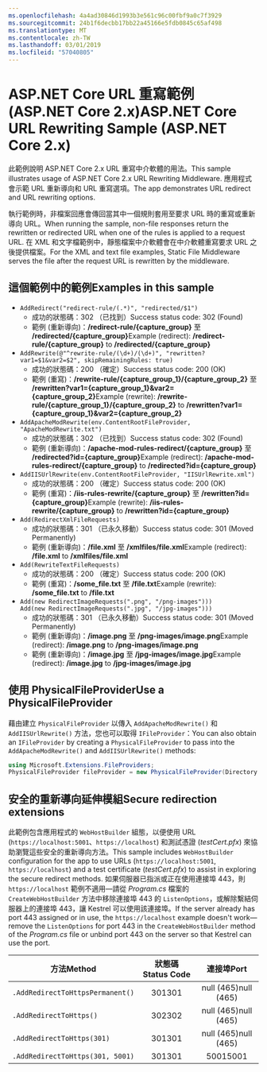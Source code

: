 ```yaml
---
ms.openlocfilehash: 4a4ad30846d1993b3e561c96c00fbf9a0c7f3929
ms.sourcegitcommit: 24b1f6decbb17bb22a45166e5fdb0845c65af498
ms.translationtype: MT
ms.contentlocale: zh-TW
ms.lasthandoff: 03/01/2019
ms.locfileid: "57040805"
---
```

# <a name="aspnet-core-url-rewriting-sample-aspnet-core-2x"></a><span data-ttu-id="aa8e9-101">ASP.NET Core URL 重寫範例 (ASP.NET Core 2.x)</span><span class="sxs-lookup"><span data-stu-id="aa8e9-101">ASP.NET Core URL Rewriting Sample (ASP.NET Core 2.x)</span></span>

<span data-ttu-id="aa8e9-102">此範例說明 ASP.NET Core 2.x URL 重寫中介軟體的用法。</span><span class="sxs-lookup"><span data-stu-id="aa8e9-102">This sample illustrates usage of ASP.NET Core 2.x URL Rewriting Middleware.</span></span> <span data-ttu-id="aa8e9-103">應用程式會示範 URL 重新導向和 URL 重寫選項。</span><span class="sxs-lookup"><span data-stu-id="aa8e9-103">The app demonstrates URL redirect and URL rewriting options.</span></span>

<span data-ttu-id="aa8e9-104">執行範例時，非檔案回應會傳回當其中一個規則套用至要求 URL 時的重寫或重新導向 URL。</span><span class="sxs-lookup"><span data-stu-id="aa8e9-104">When running the sample, non-file responses return the rewritten or redirected URL when one of the rules is applied to a request URL.</span></span> <span data-ttu-id="aa8e9-105">在 XML 和文字檔範例中，靜態檔案中介軟體會在中介軟體重寫要求 URL 之後提供檔案。</span><span class="sxs-lookup"><span data-stu-id="aa8e9-105">For the XML and text file examples, Static File Middleware serves the file after the request URL is rewritten by the middleware.</span></span>

## <a name="examples-in-this-sample"></a><span data-ttu-id="aa8e9-106">這個範例中的範例</span><span class="sxs-lookup"><span data-stu-id="aa8e9-106">Examples in this sample</span></span>

* `AddRedirect("redirect-rule/(.*)", "redirected/$1")`
  - <span data-ttu-id="aa8e9-107">成功的狀態碼：302 （已找到）</span><span class="sxs-lookup"><span data-stu-id="aa8e9-107">Success status code: 302 (Found)</span></span>
  - <span data-ttu-id="aa8e9-108">範例 (重新導向)：**/redirect-rule/{capture_group}** 至 **/redirected/{capture_group}**</span><span class="sxs-lookup"><span data-stu-id="aa8e9-108">Example (redirect): **/redirect-rule/{capture_group}** to **/redirected/{capture_group}**</span></span>
* `AddRewrite(@"^rewrite-rule/(\d+)/(\d+)", "rewritten?var1=$1&var2=$2", skipRemainingRules: true)`
  - <span data-ttu-id="aa8e9-109">成功的狀態碼：200 （確定）</span><span class="sxs-lookup"><span data-stu-id="aa8e9-109">Success status code: 200 (OK)</span></span>
  - <span data-ttu-id="aa8e9-110">範例 (重寫)：**/rewrite-rule/{capture_group_1}/{capture_group_2}** 至 **/rewritten?var1={capture_group_1}&var2={capture_group_2}**</span><span class="sxs-lookup"><span data-stu-id="aa8e9-110">Example (rewrite): **/rewrite-rule/{capture_group_1}/{capture_group_2}** to **/rewritten?var1={capture_group_1}&var2={capture_group_2}**</span></span>
* `AddApacheModRewrite(env.ContentRootFileProvider, "ApacheModRewrite.txt")`
  - <span data-ttu-id="aa8e9-111">成功的狀態碼：302 （已找到）</span><span class="sxs-lookup"><span data-stu-id="aa8e9-111">Success status code: 302 (Found)</span></span>
  - <span data-ttu-id="aa8e9-112">範例 (重新導向)：**/apache-mod-rules-redirect/{capture_group}** 至 **/redirected?id={capture_group}**</span><span class="sxs-lookup"><span data-stu-id="aa8e9-112">Example (redirect): **/apache-mod-rules-redirect/{capture_group}** to **/redirected?id={capture_group}**</span></span>
* `AddIISUrlRewrite(env.ContentRootFileProvider, "IISUrlRewrite.xml")`
  - <span data-ttu-id="aa8e9-113">成功的狀態碼：200 （確定）</span><span class="sxs-lookup"><span data-stu-id="aa8e9-113">Success status code: 200 (OK)</span></span>
  - <span data-ttu-id="aa8e9-114">範例 (重寫)：**/iis-rules-rewrite/{capture_group}** 至 **/rewritten?id={capture_group}**</span><span class="sxs-lookup"><span data-stu-id="aa8e9-114">Example (rewrite): **/iis-rules-rewrite/{capture_group}** to **/rewritten?id={capture_group}**</span></span>
* `Add(RedirectXmlFileRequests)`
  - <span data-ttu-id="aa8e9-115">成功的狀態碼：301 （已永久移動）</span><span class="sxs-lookup"><span data-stu-id="aa8e9-115">Success status code: 301 (Moved Permanently)</span></span>
  - <span data-ttu-id="aa8e9-116">範例 (重新導向)：**/file.xml** 至 **/xmlfiles/file.xml**</span><span class="sxs-lookup"><span data-stu-id="aa8e9-116">Example (redirect): **/file.xml** to **/xmlfiles/file.xml**</span></span>
* `Add(RewriteTextFileRequests)`
  - <span data-ttu-id="aa8e9-117">成功的狀態碼：200 （確定）</span><span class="sxs-lookup"><span data-stu-id="aa8e9-117">Success status code: 200 (OK)</span></span>
  - <span data-ttu-id="aa8e9-118">範例 (重寫)：**/some_file.txt** 至 **/file.txt**</span><span class="sxs-lookup"><span data-stu-id="aa8e9-118">Example (rewrite): **/some_file.txt** to **/file.txt**</span></span>
* `Add(new RedirectImageRequests(".png", "/png-images")))`<br>`Add(new RedirectImageRequests(".jpg", "/jpg-images")))`
  - <span data-ttu-id="aa8e9-119">成功的狀態碼：301 （已永久移動）</span><span class="sxs-lookup"><span data-stu-id="aa8e9-119">Success status code: 301 (Moved Permanently)</span></span>
  - <span data-ttu-id="aa8e9-120">範例 (重新導向)：**/image.png** 至 **/png-images/image.png**</span><span class="sxs-lookup"><span data-stu-id="aa8e9-120">Example (redirect): **/image.png** to **/png-images/image.png**</span></span>
  - <span data-ttu-id="aa8e9-121">範例 (重新導向)：**/image.jpg** 至 **/jpg-images/image.jpg**</span><span class="sxs-lookup"><span data-stu-id="aa8e9-121">Example (redirect): **/image.jpg** to **/jpg-images/image.jpg**</span></span>

## <a name="use-a-physicalfileprovider"></a><span data-ttu-id="aa8e9-122">使用 PhysicalFileProvider</span><span class="sxs-lookup"><span data-stu-id="aa8e9-122">Use a PhysicalFileProvider</span></span>

<span data-ttu-id="aa8e9-123">藉由建立 `PhysicalFileProvider` 以傳入 `AddApacheModRewrite()` 和 `AddIISUrlRewrite()` 方法，您也可以取得 `IFileProvider`：</span><span class="sxs-lookup"><span data-stu-id="aa8e9-123">You can also obtain an `IFileProvider` by creating a `PhysicalFileProvider` to pass into the `AddApacheModRewrite()` and `AddIISUrlRewrite()` methods:</span></span>

```csharp
using Microsoft.Extensions.FileProviders;
PhysicalFileProvider fileProvider = new PhysicalFileProvider(Directory.GetCurrentDirectory());
```

## <a name="secure-redirection-extensions"></a><span data-ttu-id="aa8e9-124">安全的重新導向延伸模組</span><span class="sxs-lookup"><span data-stu-id="aa8e9-124">Secure redirection extensions</span></span>

<span data-ttu-id="aa8e9-125">此範例包含應用程式的 `WebHostBuilder` 組態，以便使用 URL (`https://localhost:5001`、`https://localhost`) 和測試憑證 (*testCert.pfx*) 來協助瀏覽這些安全的重新導向方法。</span><span class="sxs-lookup"><span data-stu-id="aa8e9-125">This sample includes `WebHostBuilder` configuration for the app to use URLs (`https://localhost:5001`, `https://localhost`) and a test certificate (*testCert.pfx*) to assist in exploring the secure redirect methods.</span></span> <span data-ttu-id="aa8e9-126">如果伺服器已指派或正在使用連接埠 443，則 `https://localhost` 範例不適用&mdash;請從 *Program.cs* 檔案的 `CreateWebHostBuilder` 方法中移除連接埠 443 的 `ListenOptions`，或解除繫結伺服器上的連接埠 443，讓 Kestrel 可以使用該連接埠。</span><span class="sxs-lookup"><span data-stu-id="aa8e9-126">If the server already has port 443 assigned or in use, the `https://localhost` example doesn't work&mdash;remove the `ListenOptions` for port 443 in the `CreateWebHostBuilder` method of the *Program.cs* file or unbind port 443 on the server so that Kestrel can use the port.</span></span>

| <span data-ttu-id="aa8e9-127">方法</span><span class="sxs-lookup"><span data-stu-id="aa8e9-127">Method</span></span>                           | <span data-ttu-id="aa8e9-128">狀態碼</span><span class="sxs-lookup"><span data-stu-id="aa8e9-128">Status Code</span></span> |    <span data-ttu-id="aa8e9-129">連接埠</span><span class="sxs-lookup"><span data-stu-id="aa8e9-129">Port</span></span>    |
| -------------------------------- | :---------: | :--------: |
| `.AddRedirectToHttpsPermanent()` |     <span data-ttu-id="aa8e9-130">301</span><span class="sxs-lookup"><span data-stu-id="aa8e9-130">301</span></span>     | <span data-ttu-id="aa8e9-131">null (465)</span><span class="sxs-lookup"><span data-stu-id="aa8e9-131">null (465)</span></span> |
| `.AddRedirectToHttps()`          |     <span data-ttu-id="aa8e9-132">302</span><span class="sxs-lookup"><span data-stu-id="aa8e9-132">302</span></span>     | <span data-ttu-id="aa8e9-133">null (465)</span><span class="sxs-lookup"><span data-stu-id="aa8e9-133">null (465)</span></span> |
| `.AddRedirectToHttps(301)`       |     <span data-ttu-id="aa8e9-134">301</span><span class="sxs-lookup"><span data-stu-id="aa8e9-134">301</span></span>     | <span data-ttu-id="aa8e9-135">null (465)</span><span class="sxs-lookup"><span data-stu-id="aa8e9-135">null (465)</span></span> |
| `.AddRedirectToHttps(301, 5001)` |     <span data-ttu-id="aa8e9-136">301</span><span class="sxs-lookup"><span data-stu-id="aa8e9-136">301</span></span>     |    <span data-ttu-id="aa8e9-137">5001</span><span class="sxs-lookup"><span data-stu-id="aa8e9-137">5001</span></span>    |
